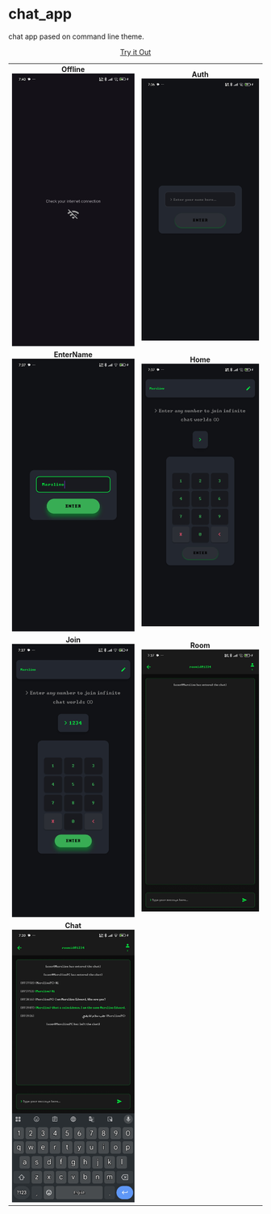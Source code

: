 # chat\_app

chat app pased on command line theme.

<div align="center">
<a href="https://talking-97cc3.web.app/">Try it Out</a>

<table>
  <tr>
    <td align="center">
      <b>Offline</b><br>
      <img src="screenshots/00-NoAuth.jpg" width="300">
    </td>
    <td align="center">
      <b>Auth</b><br>
      <img src="screenshots/01-Auth.jpg" width="300">
    </td>
  </tr>
  <tr>
    <td align="center">
      <b>EnterName</b><br>
      <img src="screenshots/02-Auth2.jpg" width="300">
    </td>
    <td align="center">
      <b>Home</b><br>
      <img src="screenshots/03-Home.jpg" width="300">
    </td>
  </tr>
  <tr>
    <td align="center">
      <b>Join</b><br>
      <img src="screenshots/04-Join.jpg" width="300">
    </td>
    <td align="center">
      <b>Room</b><br>
      <img src="screenshots/05-Room.jpg" width="300">
    </td>
  </tr>
  <tr>
    <td align="center">
      <b>Chat</b><br>
      <img src="screenshots/06-Chat.jpg" width="300">
    </td>
    <td></td>
  </tr>
</table>

</div>
